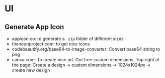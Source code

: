 # UI

## Generate App Icon
- appicon.co: to generate a `.zip` folder of different sizes
- thenounproject.com: to get nice icons
- codebeautify.org/base64-to-image-converter: Convert base64 string to png
- canva.com: To create nice art. Got free custom dimensions. Top right of the page: Create a design -> custom dimensions -> 1024x1024px -> create new design